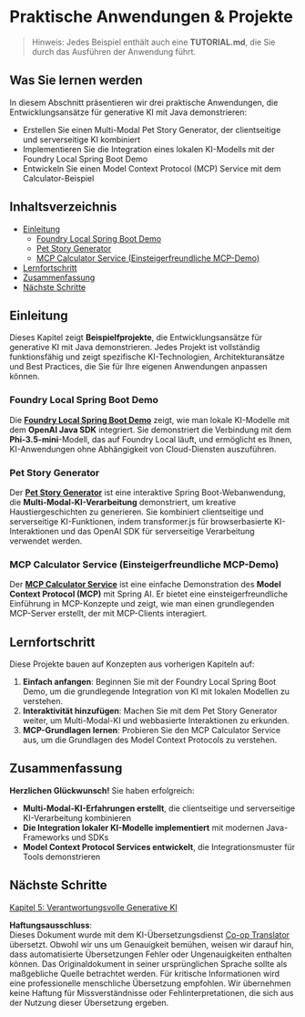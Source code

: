 <!--
CO_OP_TRANSLATOR_METADATA:
{
  "original_hash": "da1b6d87b8a73306b29f9a1bdd681221",
  "translation_date": "2025-07-21T15:33:39+00:00",
  "source_file": "04-PracticalSamples/README.md",
  "language_code": "de"
}
-->
# Praktische Anwendungen & Projekte

> Hinweis: Jedes Beispiel enthält auch eine **TUTORIAL.md**, die Sie durch das Ausführen der Anwendung führt.

## Was Sie lernen werden
In diesem Abschnitt präsentieren wir drei praktische Anwendungen, die Entwicklungsansätze für generative KI mit Java demonstrieren:
- Erstellen Sie einen Multi-Modal Pet Story Generator, der clientseitige und serverseitige KI kombiniert
- Implementieren Sie die Integration eines lokalen KI-Modells mit der Foundry Local Spring Boot Demo
- Entwickeln Sie einen Model Context Protocol (MCP) Service mit dem Calculator-Beispiel

## Inhaltsverzeichnis

- [Einleitung](../../../04-PracticalSamples)
  - [Foundry Local Spring Boot Demo](../../../04-PracticalSamples)
  - [Pet Story Generator](../../../04-PracticalSamples)
  - [MCP Calculator Service (Einsteigerfreundliche MCP-Demo)](../../../04-PracticalSamples)
- [Lernfortschritt](../../../04-PracticalSamples)
- [Zusammenfassung](../../../04-PracticalSamples)
- [Nächste Schritte](../../../04-PracticalSamples)

## Einleitung

Dieses Kapitel zeigt **Beispielfprojekte**, die Entwicklungsansätze für generative KI mit Java demonstrieren. Jedes Projekt ist vollständig funktionsfähig und zeigt spezifische KI-Technologien, Architekturansätze und Best Practices, die Sie für Ihre eigenen Anwendungen anpassen können.

### Foundry Local Spring Boot Demo

Die **[Foundry Local Spring Boot Demo](foundrylocal/README.md)** zeigt, wie man lokale KI-Modelle mit dem **OpenAI Java SDK** integriert. Sie demonstriert die Verbindung mit dem **Phi-3.5-mini**-Modell, das auf Foundry Local läuft, und ermöglicht es Ihnen, KI-Anwendungen ohne Abhängigkeit von Cloud-Diensten auszuführen.

### Pet Story Generator

Der **[Pet Story Generator](petstory/README.md)** ist eine interaktive Spring Boot-Webanwendung, die **Multi-Modal-KI-Verarbeitung** demonstriert, um kreative Haustiergeschichten zu generieren. Sie kombiniert clientseitige und serverseitige KI-Funktionen, indem transformer.js für browserbasierte KI-Interaktionen und das OpenAI SDK für serverseitige Verarbeitung verwendet werden.

### MCP Calculator Service (Einsteigerfreundliche MCP-Demo)

Der **[MCP Calculator Service](mcp/calculator/README.md)** ist eine einfache Demonstration des **Model Context Protocol (MCP)** mit Spring AI. Er bietet eine einsteigerfreundliche Einführung in MCP-Konzepte und zeigt, wie man einen grundlegenden MCP-Server erstellt, der mit MCP-Clients interagiert.

## Lernfortschritt

Diese Projekte bauen auf Konzepten aus vorherigen Kapiteln auf:

1. **Einfach anfangen**: Beginnen Sie mit der Foundry Local Spring Boot Demo, um die grundlegende Integration von KI mit lokalen Modellen zu verstehen.
2. **Interaktivität hinzufügen**: Machen Sie mit dem Pet Story Generator weiter, um Multi-Modal-KI und webbasierte Interaktionen zu erkunden.
3. **MCP-Grundlagen lernen**: Probieren Sie den MCP Calculator Service aus, um die Grundlagen des Model Context Protocols zu verstehen.

## Zusammenfassung

**Herzlichen Glückwunsch!** Sie haben erfolgreich:

- **Multi-Modal-KI-Erfahrungen erstellt**, die clientseitige und serverseitige KI-Verarbeitung kombinieren
- **Die Integration lokaler KI-Modelle implementiert** mit modernen Java-Frameworks und SDKs
- **Model Context Protocol Services entwickelt**, die Integrationsmuster für Tools demonstrieren

## Nächste Schritte

[Kapitel 5: Verantwortungsvolle Generative KI](../05-ResponsibleGenAI/README.md)

**Haftungsausschluss**:  
Dieses Dokument wurde mit dem KI-Übersetzungsdienst [Co-op Translator](https://github.com/Azure/co-op-translator) übersetzt. Obwohl wir uns um Genauigkeit bemühen, weisen wir darauf hin, dass automatisierte Übersetzungen Fehler oder Ungenauigkeiten enthalten können. Das Originaldokument in seiner ursprünglichen Sprache sollte als maßgebliche Quelle betrachtet werden. Für kritische Informationen wird eine professionelle menschliche Übersetzung empfohlen. Wir übernehmen keine Haftung für Missverständnisse oder Fehlinterpretationen, die sich aus der Nutzung dieser Übersetzung ergeben.